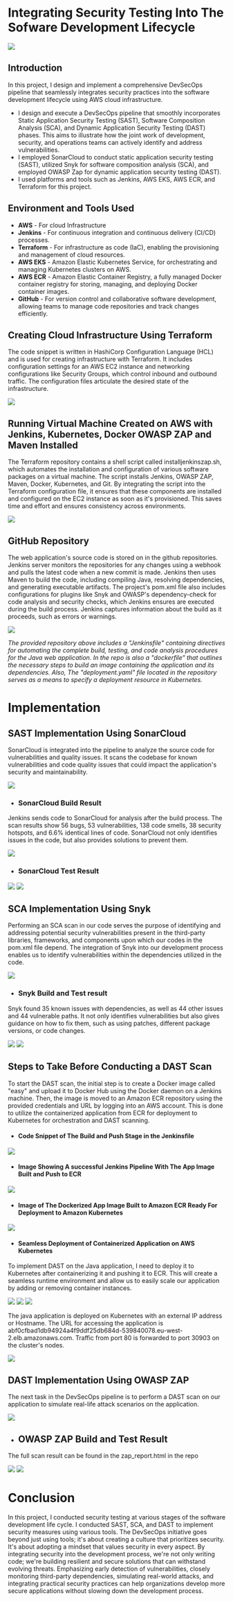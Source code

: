 # Integrating Security Testing Into The Sofware Development Lifecycle
<img src="https://raw.githubusercontent.com/bayulus/devsecops-jenkins-aws/d43e6146dfefaf7f5902677e2872684f4f15d64a/images/DevSecOps-%20Project%20Dissertation.jpg" >

<h2>Introduction</h2> 

In this project, I design and implement a comprehensive DevSecOps pipeline that seamlessly integrates security practices into the software development lifecycle using AWS cloud infrastructure.
  * I design and execute a DevSecOps pipeline that smoothly incorporates Static Application Security Testing (SAST), Software Composition Analysis (SCA), and Dynamic Application Security Testing (DAST) phases. This aims to illustrate how the joint work of development, security, and operations teams can actively identify and address vulnerabilities.
  * I employed SonarCloud to conduct static application security testing (SAST), utilized Snyk for software composition analysis (SCA), and employed OWASP Zap for dynamic application security testing (DAST).
  * I used  platforms and tools such as Jenkins, AWS EKS, AWS ECR, and Terraform for this project.

<h2>Environment and Tools Used</h2>

 * **AWS** - For cloud Infrastructure
 * **Jenkins** -  For continuous integration and continuous delivery (CI/CD) processes.
 * **Terraform** - For infrastructure as code (IaC), enabling the provisioning and management of cloud resources.
 * **AWS EKS** -  Amazon Elastic Kubernetes Service, for orchestrating and managing Kubernetes clusters on AWS.
 * **AWS ECR** - Amazon Elastic Container Registry, a fully managed Docker container registry for storing, managing, and deploying Docker container images.
 * **GitHub** -  For version control and collaborative software development, allowing teams to manage code repositories and track changes efficiently.

<h2>Creating Cloud Infrastructure Using Terraform</h2>
<p>The code snippet is written in HashiCorp Configuration Language (HCL) and is used for creating infrastructure with Terraform. It includes configuration settings for an AWS EC2 instance and networking configurations like Security Groups, which control inbound and outbound traffic. The configuration files articulate the desired state of the infrastructure.</p>

<img src="https://github.com/bayulus/devsecops-jenkins-aws/blob/main/images/mainft.png?raw=true" >

<h2>Running Virtual Machine Created on AWS with Jenkins, Kubernetes, Docker OWASP ZAP and Maven Installed</h2>
<p>The Terraform repository contains a shell script called installjenkinszap.sh, which automates the installation and configuration of various software packages on a virtual machine. The script installs Jenkins, OWASP ZAP, Maven, Docker, Kubernetes, and Git. By integrating the script into the Terraform configuration file, it ensures that these components are installed and configured on the EC2 instance as soon as it's provisioned. This saves time and effort and ensures consistency across environments.</p>

<img src="https://github.com/bayulus/devsecops-jenkins-aws/blob/main/images/8.png" >

<h2>GitHub Repository</h2>
<p>The web application's source code is stored on  in the github repositories. Jenkins server monitors the repositories for any changes using a webhook and pulls the latest code when a new commit is made. Jenkins then uses Maven to build the code, including compiling Java, resolving dependencies, and generating executable artifacts. The project's pom.xml file also includes configurations for plugins like Snyk and OWASP's dependency-check for code analysis and security checks, which Jenkins ensures are executed during the build process. Jenkins captures information about the build as it proceeds, such as errors or warnings.</p>

<img src="https://github.com/bayulus/devsecops-jenkins-aws/blob/main/images/gitrepo.png?raw=true" >

_The provided repository above includes a "Jenkinsfile" containing directives for automating the complete build, testing, and code analysis procedures for the Java web application. In the repo is also a "dockerfile" that outlines the necessary steps to build an image containing the application and its dependencies. Also, The "deployment.yaml" file located in the repository serves as a means to specify a deployment resource in Kubernetes._

<h1>Implementation<h2></h2>

<h2>SAST Implementation Using SonarCloud</h2>

<p>SonarCloud is integrated into the pipeline to analyze the source code for vulnerabilities and quality issues. It scans the codebase for known vulnerabilities and code quality issues that could impact the application's security and maintainability.</p>

<img src="https://github.com/bayulus/devsecops-jenkins-aws/blob/main/images/sonarcloud.PNG?raw=true" >

 * <h3>SonarCloud Build Result</h3>
 <p>Jenkins sends code to SonarCloud for analysis after the build process. The scan results show 56 bugs, 53 vulnerabilities, 138 code smells, 38 security hotspots, and 6.6% identical lines of code. SonarCloud not only identifies issues in the code, but also provides solutions to prevent them.</p>
 <img src="https://github.com/bayulus/devsecops-jenkins-aws/blob/main/images/18.PNG?raw=true" >

 * <h3>SonarCloud Test Result</h3>
 <img src="https://github.com/bayulus/devsecops-jenkins-aws/blob/main/images/19.PNG?raw=true" >
 <img src="https://github.com/bayulus/devsecops-jenkins-aws/blob/main/images/20.PNG?raw=true" >

<h2>SCA Implementation Using Snyk</h2>

<p>Performing an SCA scan in our code serves the purpose of identifying and addressing potential security vulnerabilities present in the third-party libraries, frameworks, and components upon which our codes in the pom.xml file depend. The integration of Snyk into our development process enables us to identify vulnerabilities within the dependencies utilized in the code.</p>

<img src="https://github.com/bayulus/devsecops-jenkins-aws/blob/main/images/21.PNG?raw=true" >

 * <h3>Snyk Build and Test result</h3>
 <p>Snyk found 35 known issues with dependencies, as well as 44 other issues and 44 vulnerable paths. It not only identifies vulnerabilities but also gives guidance on how to fix them, such as using patches, different package versions, or code changes.</p>
   <img src="https://github.com/bayulus/devsecops-jenkins-aws/blob/main/images/22.PNG?raw=true" >
   <img src="https://github.com/bayulus/devsecops-jenkins-aws/blob/main/images/23.PNG?raw=true" >

<h2>Steps to Take Before Conducting a DAST Scan</h2>
<p>To start the DAST scan, the initial step is to create a Docker image called "easy" and upload it to Docker Hub using the Docker daemon on a Jenkins machine. Then, the image is moved to an Amazon ECR repository using the provided credentials and URL by logging into an AWS account. This is done to utilize the containerized application from ECR for deployment to Kubernetes for orchestration and DAST scanning. </p>

 * <h4>Code Snippet of The Build and Push Stage in the Jenkinsfile</h4>
 <img src="https://github.com/bayulus/devsecops-jenkins-aws/blob/main/images/26.PNG?raw=true" >
 
 * <h4>Image Showing A successful Jenkins Pipeline With The App Image Built and Push to ECR</h4>
 <img src="https://github.com/bayulus/devsecops-jenkins-aws/blob/main/images/24.PNG?raw=true" >
 
 * <h4>Image of The Dockerized App Image Built to Amazon ECR Ready For Deployment to Amazon Kubernetes</h4>
 <img src="https://github.com/bayulus/devsecops-jenkins-aws/blob/main/images/25.PNG?raw=true" >

 * <h4>Seamless Deployment of Containerized Application on AWS Kubernetes</h4>
 <p>To implement DAST on the Java application, I need to deploy it to Kubernetes after containerizing it and pushing it to ECR. This will create a seamless runtime environment and allow us to easily scale our application by adding or removing container instances.</p>
 <img src="https://github.com/bayulus/devsecops-jenkins-aws/blob/main/images/29.PNG?raw=true" > 
 <img src="https://github.com/bayulus/devsecops-jenkins-aws/blob/main/images/28.PNG?raw=true" >
 <img src="https://github.com/bayulus/devsecops-jenkins-aws/blob/main/images/30.PNG?raw=true" >

 <p>The java application is deployed on Kubernetes with an external IP address or Hostname. The URL for accessing the application is abf0cfbad1db94924a4f9ddf25db684d-539840078.eu-west-2.elb.amazonaws.com. Traffic from port 80 is forwarded to port 30903 on the cluster's nodes.</p>

 <img src="https://github.com/bayulus/devsecops-jenkins-aws/blob/main/images/31.PNG?raw=true" >
 

<h2>DAST Implementation Using OWASP ZAP</h2>
<p>The next task in the DevSecOps pipeline is to perform a DAST scan on our application to simulate real-life attack scenarios on the  application.</p>

<img src="https://github.com/bayulus/devsecops-jenkins-aws/blob/main/images/35.PNG?raw=true" >

 * <h2> OWASP ZAP Build and Test Result </h2>
 The full scan result can be found in the zap_report.html in the repo

 <img src="https://github.com/bayulus/devsecops-jenkins-aws/blob/main/images/32.PNG?raw=true">
 <img src="https://github.com/bayulus/devsecops-jenkins-aws/blob/main/images/34.PNG?raw=true" >

<h1>Conclusion</h1>
<p>In this project, I conducted security testing at various stages of the software development life cycle. I conducted SAST, SCA, and DAST to implement security measures using various tools. The DevSecOps initiative goes beyond just using tools; it's about creating a culture that prioritizes security. It's about adopting a mindset that values security in every aspect. By integrating security into the development process, we're not only writing code; we're building resilient and secure solutions that can withstand evolving threats. Emphasizing early detection of vulnerabilities, closely monitoring third-party dependencies, simulating real-world attacks, and integrating practical security practices can help organizations develop more secure applications without slowing down the development process.</p>
 
 

 
 

















